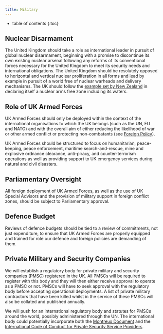 ```yaml
---
title: Military
---
```

* table of contents 
{:toc}

## Nuclear Disarmament

The United Kingdom should take a role as international leader in pursuit of global nuclear disarmament, beginning with a promise to discontinue its own existing nuclear arsenal following any reforms of its conventional forces necessary for the United Kingdom to meet its security needs and international obligations. The United Kingdom should be resolutely opposed to horizontal and vertical nuclear proliferation in all forms and lead by example in pursuit of a world free of nuclear warheads and delivery mechanisms. The UK should follow the [example set by New Zealand](http://en.wikipedia.org/wiki/New_Zealand%27s_nuclear-free_zone) in declaring itself a nuclear arms free zone including its waters. 



## Role of UK Armed Forces

UK Armed Forces should only be deployed within the context of the international organisations to which the UK belongs (such as the UN, EU and NATO) and with the overall aim of either reducing the likelihood of war or other armed conflict or protecting non-combatants (see [Foreign Policy](foreign_policy.html)).

UK Armed Forces should be structured to focus on humanitarian, peace-keeping, peace enforcement, maritime search-and-rescue, mine and explosive ordnance clearance, anti-piracy, and counter-terrorism operations as well as providing support to UK emergency services during natural and civil disasters.

## Parliamentary Oversight

All foreign deployment of UK Armed Forces, as well as the use of UK Special Advisors and the provision of military support in foreign conflict zones, should be subject to Parliamentary approval.

## Defence Budget

Reviews of defence budgets should be tied to a review of commitments, not just expenditure, to ensure that UK Armed Forces are properly equipped and trained for role our defence and foreign policies are demanding of them.

## Private Military and Security Companies

We will establish a regulatory body for private military and security companies (PMSC) registered in the UK. All PMSCs will be required to register with this body and they will then either receive approval to operate as a PMSC or not. PMSCs will have to seek approval with the regulatory body before accepting operational deployments. A list of private military contractors that have been killed whilst in the service of these PMSCs will also be collated and published annually.

We will push for an international regulatory body and statutes for PMSCs around the world, possibly administered through the UN. The international body could potentially incorporate both the [Montreux Document](https://www.globalpolicy.org/images/pdfs/0917montreuxdocument.pdf) and the [International Code of Conduct for Private Security Service Providers](http://icoca.ch/sites/all/themes/icoca/assets/icoc_english3.pdf).